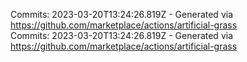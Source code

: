 Commits: 2023-03-20T13:24:26.819Z - Generated via https://github.com/marketplace/actions/artificial-grass
<br>
Commits: 2023-03-20T13:24:26.819Z - Generated via https://github.com/marketplace/actions/artificial-grass
<br>

